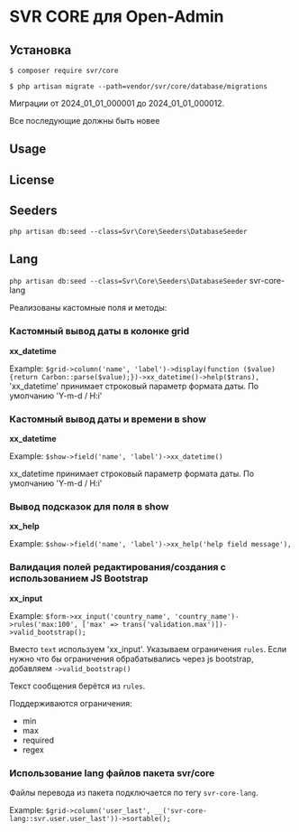 SVR CORE для Open-Admin
=========================

## Установка

```
$ composer require svr/core

$ php artisan migrate --path=vendor/svr/core/database/migrations

```

Миграции от 2024_01_01_000001 до 2024_01_01_000012. 

Все последующие должны быть новее

## Usage

[//]: # (See [wiki]&#40;http://open-admin.org/docs/en/extension-helpers&#41;)

License
------------

[//]: # (Licensed under [The MIT License &#40;GPL 3.0&#41;]&#40;LICENSE&#41;.)


Seeders
------------

`php artisan db:seed --class=Svr\Core\Seeders\DatabaseSeeder`


Lang
------------
`php artisan db:seed --class=Svr\Core\Seeders\DatabaseSeeder` svr-core-lang

Реализованы кастомные поля и методы:

### Кастомный вывод даты в колонке grid

**xx_datetime**

Example:
`
$grid->column('name', 'label')->display(function ($value) {return Carbon::parse($value);})->xx_datetime()->help($trans),
`
'xx_datetime' принимает строковый параметр формата даты. По умолчанию 'Y-m-d / H:i'

### Кастомный вывод даты и времени в show

**xx_datetime**

Example:
`
$show->field('name', 'label')->xx_datetime()
`

xx_datetime принимает строковый параметр формата даты. По умолчанию 'Y-m-d / H:i'

### Вывод подсказок для поля в show

**xx_help**

Example:
`
$show->field('name', 'label')->xx_help('help field message'),
`


### Валидация полей редактирования/создания с использованием JS Bootstrap

**xx_input**

Example:
`
$form->xx_input('country_name', 'country_name')->rules('max:100', ['max' => trans('validation.max')])->valid_bootstrap();
`

Вместо `text` используем 'xx_input'. Указываем ограничения `rules`. Если нужно что бы ограничения обрабатывались через js bootstrap, добавляем `->valid_bootstrap()`

Текст сообщения берётся из `rules`.

Поддерживаются ограничения:
 - min
- max
- required
- regex

### Использование lang файлов пакета svr/core 

Файлы перевода из пакета подключается по тегу `svr-core-lang`.

Example:
`$grid->column('user_last', __('svr-core-lang::svr.user.user_last'))->sortable();`
